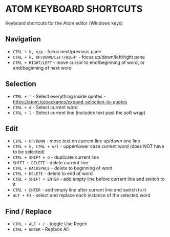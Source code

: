 # ATOM KEYBOARD SHORTCUTS
Keyboard shortcuts for the Atom editor (Windows keys)

## Navigation
* `CTRL + k, n/p` - focus next/previous pane
* `CTRL + k, UP/DOWN/LEFT/RIGHT` - focus up/down/left/right pane
* `CTRL + RIGHT/LEFT` - move cursor to end/beginning of word, or end/beginning of next word

## Selection
* `CTRL + '` - Select everything inside quotes - https://atom.io/packages/expand-selection-to-quotes
* `CTRL + d` - Select current word
* `CTRL + l` - Select current line (includes text past the soft wrap)

## Edit
* `CTRL + UP/DOWN` - move text on current line up/down one line
* `CTRL + k, CTRL + u/l` - upper/lower case current word (does NOT have to be selected)
* `CTRL + SHIFT + d` - duplicate current line
* `SHIFT + DELETE` - delete current line
* `CTRL + BACKSPACE` - delete to beginning of word
* `CTRL + DELETE` - delete to end of word
* `CTRL + SHIFT + ENTER` - add empty line before current line and switch to it
* `CTRL + ENTER` - add empty line after current line and switch to it
* `ALT + F3` - select and replace each instance of the selected word

## Find / Replace
* `CTRL + ALT + /` - toggle Use Regex
* `CTRL + ENTER` - Replace All
